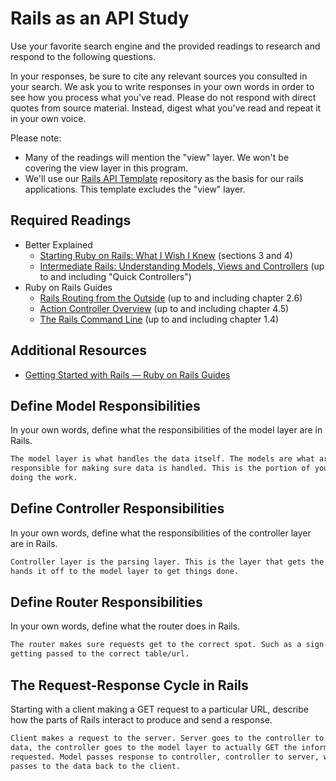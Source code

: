 # Rails as an API Study

Use your favorite search engine and the provided readings to research and
respond to the following questions.

In your responses, be sure to cite any relevant sources you consulted in your
search. We ask you to write responses in your own words in order to see how you
process what you've read. Please do not respond with direct quotes from source
material. Instead, digest what you've read and repeat it in your own voice.

Please note:

-   Many of the readings will mention the "view" layer. We won't be covering the
    view layer in this program.
-   We'll use our [Rails API Template](https://github.com/ga-wdi-boston/rails-api-template)
    repository as the basis for our rails applications.
    This template excludes the "view" layer.

## Required Readings

-   Better Explained
    -   [Starting Ruby on Rails: What I Wish I Knew](http://betterexplained.com/articles/starting-ruby-on-rails-what-i-wish-i-knew/)
        (sections 3 and 4)
    -   [Intermediate Rails: Understanding Models, Views and Controllers](http://betterexplained.com/articles/intermediate-rails-understanding-models-views-and-controllers/)
        (up to and including "Quick Controllers")
-   Ruby on Rails Guides
    -   [Rails Routing from the Outside](http://guides.rubyonrails.org/routing.html)
        (up to and including chapter 2.6)
    -   [Action Controller Overview](http://guides.rubyonrails.org/action_controller_overview.html)
        (up to and including chapter 4.5)
    -   [The Rails Command Line](http://guides.rubyonrails.org/command_line.html)
        (up to and including chapter 1.4)

## Additional Resources

-   [Getting Started with Rails — Ruby on Rails Guides](http://guides.rubyonrails.org/getting_started.html)

## Define Model Responsibilities

In your own words, define what the responsibilities of the model layer are in
Rails.

```md
The model layer is what handles the data itself. The models are what are
responsible for making sure data is handled. This is the portion of your code
doing the work.
```

## Define Controller Responsibilities

In your own words, define what the responsibilities of the controller layer are
in Rails.

```md
Controller layer is the parsing layer. This is the layer that gets the data and
hands it off to the model layer to get things done.
```

## Define Router Responsibilities

In your own words, define what the router does in Rails.

```md
The router makes sure requests get to the correct spot. Such as a sign-on request
getting passed to the correct table/url.
```

## The Request-Response Cycle in Rails

Starting with a client making a GET request to a particular URL, describe how
the parts of Rails interact to produce and send a response.

```md
Client makes a request to the server. Server goes to the controller to pass the
data, the controller goes to the model layer to actually GET the information
requested. Model passes response to controller, controller to server, who then
passes to the data back to the client. 
```
